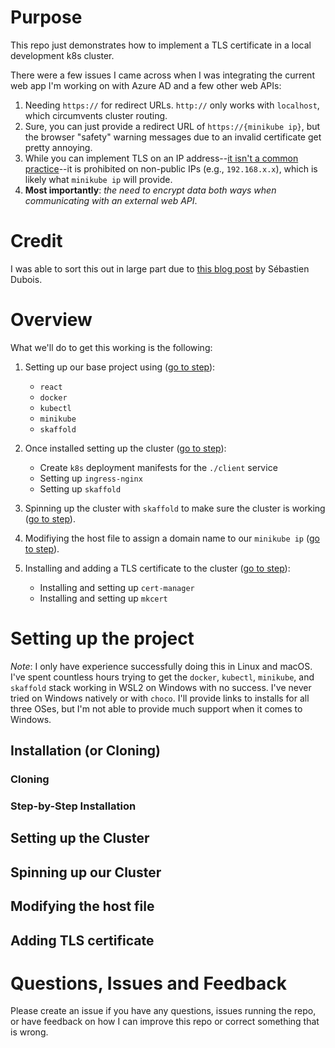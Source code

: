 # Purpose

This repo just demonstrates how to implement a TLS certificate in a local development k8s cluster. 

There were a few issues I came across when I was integrating the current web app I'm working on with Azure AD and a few other web APIs:

1. Needing `https://` for redirect URLs. `http://` only works with `localhost`, which circumvents cluster routing.
2. Sure, you can just provide a redirect URL of `https://{minikube ip}`, but the browser "safety" warning messages due to an invalid certificate get pretty annoying.
3. While you can implement TLS on an IP address--[it isn't a common practice](https://stackoverflow.com/questions/2043617/is-it-possible-to-have-ssl-certificate-for-ip-address-not-domain-name)--it is prohibited on non-public IPs (e.g., `192.168.x.x`), which is likely what `minikube ip` will provide.
4. **Most importantly**: *the need to encrypt data both ways when communicating with an external web API*.

# Credit

I was able to sort this out in large part due to [this blog post](https://itnext.io/deploying-tls-certificates-for-local-development-and-production-using-kubernetes-cert-manager-9ab46abdd569) by Sébastien Dubois. 

# Overview

What we'll do to get this working is the following:

1. Setting up our base project using ([go to step](#install)):
    - `react`
    - `docker`
    - `kubectl`
    - `minikube`
    - `skaffold`

2. Once installed setting up the cluster ([go to step](#cluster)):
    - Create `k8s` deployment manifests for the `./client` service
    - Setting up `ingress-nginx`
    - Setting up `skaffold`

3. Spinning up the cluster with `skaffold` to make sure the cluster is working ([go to step](#start)).

4. Modifiying the host file to assign a domain name to our `minikube ip` ([go to step](#host)).

5. Installing and adding a TLS certificate to the cluster ([go to step](#certificate)):
    - Installing and setting up `cert-manager`
    - Installing and setting up `mkcert`

# Setting up the project

*Note*: I only have experience successfully doing this in Linux and macOS. I've spent countless hours trying to get the `docker`, `kubectl`, `minikube`, and `skaffold` stack working in WSL2 on Windows with no success. I've never tried on Windows natively or with `choco`. I'll provide links to installs for all three OSes, but I'm not able to provide much support when it comes to Windows.

## <a name="install"></a> Installation (or Cloning)

### Cloning

### Step-by-Step Installation

## <a name="cluster"></a> Setting up the Cluster

## <a name="start"></a> Spinning up our Cluster

## <a name="host"></a> Modifying the host file

## <a name="certificate"></a> Adding TLS certificate

# Questions, Issues and Feedback

Please create an issue if you have any questions, issues running the repo, or have feedback on how I can improve this repo or correct something that is wrong.